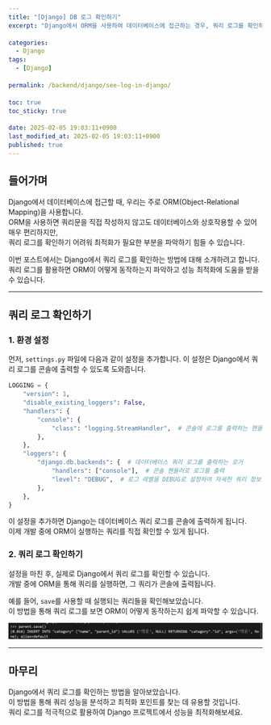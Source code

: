 ```yaml
---
title: "[Django] DB 로그 확인하기"
excerpt: "Django에서 ORM을 사용하여 데이터베이스에 접근하는 경우, 쿼리 로그를 확인하는 방법을 공유합니다."

categories:
  - Django
tags:
  - [Django]

permalink: /backend/django/see-log-in-django/

toc: true
toc_sticky: true

date: 2025-02-05 19:03:11+0900
last_modified_at: 2025-02-05 19:03:11+0900
published: true
---
```


## **들어가며**

Django에서 데이터베이스에 접근할 때, 우리는 주로 ORM(Object-Relational Mapping)을 사용합니다.  
ORM을 사용하면 쿼리문을 직접 작성하지 않고도 데이터베이스와 상호작용할 수 있어 매우 편리하지만,  
쿼리 로그를 확인하기 어려워 최적화가 필요한 부분을 파악하기 힘들 수 있습니다.

이번 포스트에서는 Django에서 쿼리 로그를 확인하는 방법에 대해 소개하려고 합니다.  
쿼리 로그를 활용하면 ORM이 어떻게 동작하는지 파악하고 성능 최적화에 도움을 받을 수 있습니다.

---

## **쿼리 로그 확인하기**

### **1. 환경 설정**

먼저, `settings.py` 파일에 다음과 같이 설정을 추가합니다. 이 설정은 Django에서 쿼리 로그를 콘솔에 출력할 수 있도록 도와줍니다.

```python
LOGGING = {
    "version": 1,
    "disable_existing_loggers": False,
    "handlers": {
        "console": {
            "class": "logging.StreamHandler",  # 콘솔에 로그를 출력하는 핸들러
        },
    },
    "loggers": {
        "django.db.backends": {  # 데이터베이스 쿼리 로그를 출력하는 로거
            "handlers": ["console"],  # 콘솔 핸들러로 로그를 출력
            "level": "DEBUG",  # 로그 레벨을 DEBUG로 설정하여 자세한 쿼리 정보 출력
        },
    },
}
```

이 설정을 추가하면 Django는 데이터베이스 쿼리 로그를 콘솔에 출력하게 됩니다.  
이제 개발 중에 ORM이 실행하는 쿼리를 직접 확인할 수 있게 됩니다.

### **2. 쿼리 로그 확인하기**

설정을 마친 후, 실제로 Django에서 쿼리 로그를 확인할 수 있습니다.  
개발 중에 ORM을 통해 쿼리를 실행하면, 그 쿼리가 콘솔에 출력됩니다.

예를 들어, `save`를 사용할 때 실행되는 쿼리들을 확인해보았습니다.  
이 방법을 통해 쿼리 로그를 보면 ORM이 어떻게 동작하는지 쉽게 파악할 수 있습니다.

![django-query-log](/assets/images/posts_img/backend/django/django-query-log.png)

---

## **마무리**

Django에서 쿼리 로그를 확인하는 방법을 알아보았습니다.  
이 방법을 통해 쿼리 성능을 분석하고 최적화 포인트를 찾는 데 유용할 것입니다.  
쿼리 로그를 적극적으로 활용하여 Django 프로젝트에서 성능을 최적화해보세요.
